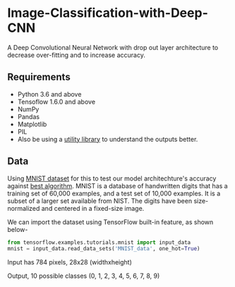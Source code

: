 # Image-Classification-with-Deep-CNN
A Deep Convolutional Neural Network with drop out layer architecture to decrease over-fitting and to increase accuracy.

## Requirements
- Python 3.6 and above
- Tensoflow 1.6.0 and above
- NumPy
- Pandas
- Matplotlib
- PIL
- Also be using a [utility library](http://deeplearning.net/tutorial/code/utils.py) to understand the outputs better.

## Data
Using [MNIST dataset](http://yann.lecun.com/exdb/mnist/) for this to test our model architechture's accuracy against [best algorithm](https://cs.nyu.edu/~wanli/dropc/).
MNIST is a database of handwritten digits that has a training set of 60,000 examples, and a test set of 10,000 examples. It is a subset of a larger set available from NIST. The digits have been size-normalized and centered in a fixed-size image.

We can import the dataset using TensorFlow built-in feature, as shown below-
```Python
from tensorflow.examples.tutorials.mnist import input_data
mnist = input_data.read_data_sets('MNIST_data', one_hot=True)
```
Input has 784 pixels, 28x28 (widthxheight)

Output, 10 possible classes (0, 1, 2, 3, 4, 5, 6, 7, 8, 9)



